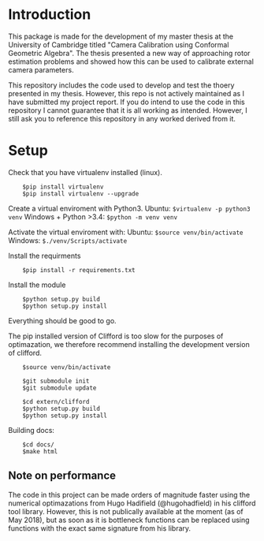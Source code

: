 # Introduction

This package is made for the development of my master thesis at the University of Cambridge titled "Camera Calibration using Conformal Geometric Algebra". The thesis presented a new way of approaching rotor estimation problems and showed how this can be used to calibrate external camera parameters. 

This repository includes the code used to develop and test the thoery presented in my thesis. However, this repo is not actively maintained as I have submitted my project report. If you do intend to use the code in this repository I cannot guarantee that it is all working as intended. However, I still ask you to reference this repository in any worked derived from it. 


# Setup

Check that you have virtualenv installed (linux).

```
    $pip install virtualenv
    $pip install virtualenv --upgrade
```

Create a virtual enviroment with Python3.
Ubuntu: ```$virtualenv -p python3 venv```
Windows + Python >3.4: ```$python -m venv venv```

Activate the virtual enviroment with:
Ubuntu: ``` $source venv/bin/activate ```
Windows: ``` $./venv/Scripts/activate ```

Install the requirments 
```
    $pip install -r requirements.txt 
```

Install the module
```
    $python setup.py build
    $python setup.py install
```


Everything should be good to go. 

The pip installed version of Clifford is too slow for the purposes of optimazation,
we therefore recommend installing the development version of clifford. 

```
    $source venv/bin/activate

    $git submodule init 
    $git submodule update

    $cd extern/clifford
    $python setup.py build
    $python setup.py install
```


Building docs:
```
    $cd docs/
    $make html
```

## Note on performance 

The code in this project can be made orders of magnitude faster using the numerical optimazations from Hugo Hadifield (@hugohadfield) in his clifford tool library. However, this is not publically available at the moment (as of May 2018), but as soon as it is bottleneck functions can be replaced using functions with the exact same signature from his library. 
